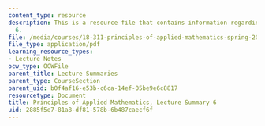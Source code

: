 ```yaml
---
content_type: resource
description: This is a resource file that contains information regarding lecture summary
  6.
file: /media/courses/18-311-principles-of-applied-mathematics-spring-2014/2885f5e781a8df81578b6b487caecf6f_MIT18_311S14_Lecture6.pdf
file_type: application/pdf
learning_resource_types:
- Lecture Notes
ocw_type: OCWFile
parent_title: Lecture Summaries
parent_type: CourseSection
parent_uid: b0f4af16-e53b-c6ca-14ef-05be9e6c8817
resourcetype: Document
title: Principles of Applied Mathematics, Lecture Summary 6
uid: 2885f5e7-81a8-df81-578b-6b487caecf6f
---
```


